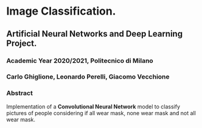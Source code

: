 # Image Classification.

## Artificial Neural Networks and Deep Learning Project.

### Academic Year 2020/2021, Politecnico di Milano

### Carlo Ghiglione, Leonardo Perelli, Giacomo Vecchione

### Abstract
Implementation of a **Convolutional Neural Network** model to classify pictures of people considering if all wear mask, none wear mask and not all wear mask. 
